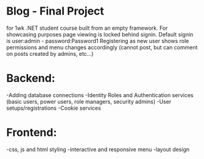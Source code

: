 # Blog - Final Project 
for 1wk .NET student course built from an empty framework.
For showcasing purposes page viewing is locked behind signin. Default signin is user:admin - password:Password1
Registering as new user shows role permissions and menu changes accordingly (cannot post, but can comment on posts created by admins, etc...)

# Backend:
-Adding database connections
-Identity Roles and Authentication services (basic users, power users, role managers, security admins)
-User setups/registrations
-Cookie services


# Frontend:
-css, js and html styling
-interactive and responsive menu
-layout design
